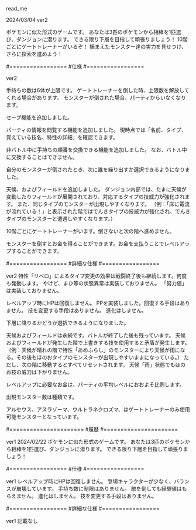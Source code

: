 read_me



2024/03/04 ver2

ポケモンに似た形式のゲームです。
あなたは3匹のポケモンから相棒を1匹選び、ダンジョンに潜ります。
できる限り下層を目指して頑張りましょう！
10階ごとにゲートトレーナーがいるぞ！
捕まえたモンスター達の実力を見せつけ、さらに探索を進めよう！

#=================
#仕様
#=================

ver2

手持ちの数は6体が上限です。
ゲートトレーナーを倒した時、上限数を解放してくれる場合があります。
モンスターが倒された場合、パーティからいなくなります。

セーブ機能を追加しました。

パーティの情報を閲覧する機能を追加しました。
現時点では「名前、タイプ、覚えている技名、特性の詳細」を確認できます。

非バトル中に手持ちの順番を交換できる機能を追加しました。
なお、バトル中に交換することはできません。

自分のモンスターが倒されたとき、次に誰を繰り出すか選択できるようになりました。

天候、およびフィールドを追加しました。
ダンジョン内部では、たまに天候が変動したりフィールドが展開されており、対応するタイプの技威力が強化されます。
また、同じタイプのモンスターが出現しやすくなります。
（例：「床に電流が流れている！」と表示された階ではでんきタイプの技威力が強化され、でんきタイプのモンスターと遭遇しやすくなります。）

10階ごとにゲートトレーナーがいます。倒さないと次の階へ進めません。

モンスターを倒すとお金を得ることができます。お金を支払うことでレベルアップすることができます。


#=================
#詳細な仕様
#=================

ver2
特性「リベロ」によるタイプ変更の効果は戦闘終了後も継続します。何度も発動します。
やけど、まひ等の状態異常は実装しておりません。
「努力値」は実装しておりません。

レベルアップ時にHPは回復しません。
PPを実装しました。回復する手段はありません。
技を変更する手段はありません。
進化はしません。

下層に降りるかどうか選択できるようになりました。

天候およびフィールドは永続です。バトルが終了した後も残っています。
天候およびフィールドが発生した階で上書きする技を使用すると矛盾が発生します。
（例：天候が晴れの階で特性「あめふらし」のモンスターにより天候が雨になる。その後もほのおタイプのモンスターが出現しやすいままになっている。）
ただし、次の階に移動するとすべてリセットされます。
天候「雨」状態でもほのお技の威力は下がりません。

レベルアップに必要なお金は、パーティの平均レベルにおおよそ比例します。

出現モンスター数は種類です。

アルセウス、アスラゾーマ、ウルトラネクロズマ、はゲートトレーナーのみ使用可能モンスターとなっています。




#======================
#履歴
#======================

ver1
2024/02/22
ポケモンに似た形式のゲームです。
あなたは3匹のポケモンから相棒を1匹選び、ダンジョンに潜ります。
できる限り下層を目指して頑張りましょう！

#=================
#仕様
#=================

ver1
レベルアップ時にHPは回復しません。
登場キャラクターが少なく、バランスが崩壊しています。
手持ち数に制限はありません。
敵を倒しても経験値はもらえません。
進化はしません。
技を変更する手段はありません。

#=================
#詳細な仕様
#=================

ver1
記載なし
